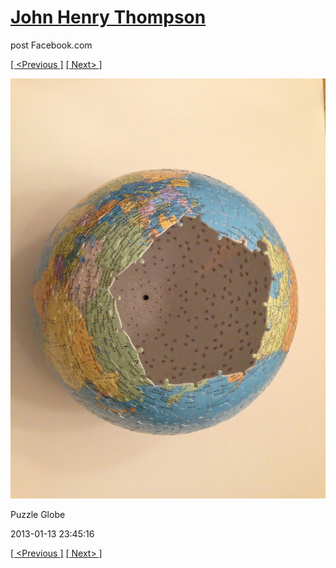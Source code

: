 # [John Henry Thompson](../README.md)
post Facebook.com

[[ <Previous ]](2013-01-13-2.md) [[ Next> ]](2013-01-13-4.md)

[![](../media/2013-01-13/Puzzle-Globe-2.jpg)](../README.md)

Puzzle Globe

2013-01-13 23:45:16

[[ <Previous ]](2013-01-13-2.md) [[ Next> ]](2013-01-13-4.md)